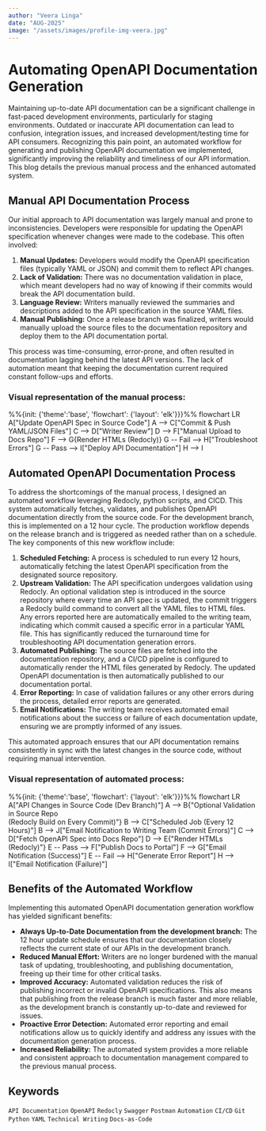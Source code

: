 ```yaml
---
author: "Veera Linga"
date: "AUG-2025"
image: "/assets/images/profile-img-veera.jpg"
---
```


# Automating OpenAPI Documentation Generation

Maintaining up-to-date API documentation can be a significant challenge in fast-paced development environments, particularly for staging environments. Outdated or inaccurate API documentation can lead to confusion, integration issues, and increased development/testing time for API consumers. Recognizing this pain point, an automated workflow for generating and publishing OpenAPI documentation we implemented, significantly improving the reliability and timeliness of our API information. This blog details the previous manual process and the enhanced automated system.

## Manual API Documentation Process

Our initial approach to API documentation was largely manual and prone to inconsistencies. Developers were responsible for updating the OpenAPI specification whenever changes were made to the codebase. This often involved:

1. **Manual Updates:** Developers would modify the OpenAPI specification files (typically YAML or JSON) and commit them to reflect API changes.  
2. **Lack of Validation:** There was no documentation validation in place, which meant developers had no way of knowing if their commits would break the API documentation build.  
3. **Language Review:** Writers manually reviewed the summaries and descriptions added to the API specification in the source YAML files.  
4. **Manual Publishing:** Once a release branch was finalized, writers would manually upload the source files to the documentation repository and deploy them to the API documentation portal.  

This process was time-consuming, error-prone, and often resulted in documentation lagging behind the latest API versions. The lack of automation meant that keeping the documentation current required constant follow-ups and efforts.

### Visual representation of the manual process:

<div class="mermaid">
%%{init: {'theme':'base', 'flowchart': {'layout': 'elk'}}}%%
flowchart LR
  A["Update OpenAPI Spec in Source Code"]
  A --> C["Commit & Push YAML/JSON Files"]
  C --> D["Writer Review"]
  D --> F["Manual Upload to Docs Repo"]
  F --> G{Render HTMLs (Redocly)}
  G -- Fail --> H["Troubleshoot Errors"]
  G -- Pass --> I["Deploy API Documentation"]
  H --> I
</div>

## Automated OpenAPI Documentation Process

To address the shortcomings of the manual process, I designed an automated workflow leveraging Redocly, python scripts, and CICD. This system automatically fetches, validates, and publishes OpenAPI documentation directly from the source code. For the development branch, this is implemented on a 12 hour cycle. The production workflow depends on the release branch and is triggered as needed rather than on a schedule. The key components of this new workflow include:

1. **Scheduled Fetching:** A process is scheduled to run every 12 hours, automatically fetching the latest OpenAPI specification from the designated source repository.  
2. **Upstream Validation:** The API specification undergoes validation using Redocly. An optional validation step is introduced in the source repository where every time an API spec is updated, the commit triggers a Redocly build command to convert all the YAML files to HTML files. Any errors reported here are automatically emailed to the writing team, indicating which commit caused a specific error in a particular YAML file. This has significantly reduced the turnaround time for troubleshooting API documentation generation errors.  
3. **Automated Publishing:** The source files are fetched into the documentation repository, and a CI/CD pipeline is configured to automatically render the HTML files generated by Redocly. The updated OpenAPI documentation is then automatically published to our documentation portal.  
4. **Error Reporting:** In case of validation failures or any other errors during the process, detailed error reports are generated.  
5. **Email Notifications:** The writing team receives automated email notifications about the success or failure of each documentation update, ensuring we are promptly informed of any issues.  

This automated approach ensures that our API documentation remains consistently in sync with the latest changes in the source code, without requiring manual intervention.

### Visual representation of automated process:

<div class="mermaid">
%%{init: {'theme':'base', 'flowchart': {'layout': 'elk'}}}%%
flowchart LR
  A["API Changes in Source Code (Dev Branch)"]
  A --> B{"Optional Validation in Source Repo</br>(Redocly Build on Every Commit)"}
  B --> C["Scheduled Job (Every 12 Hours)"]
  B --> J["Email Notification to Writing Team (Commit Errors)"]
  C --> D["Fetch OpenAPI Spec into Docs Repo"]
  D --> E{"Render HTMLs (Redocly)"}
  E -- Pass --> F["Publish Docs to Portal"]
  F --> G["Email Notification (Success)"]
  E -- Fail --> H["Generate Error Report"]
  H --> I["Email Notification (Failure)"]
</div>

## Benefits of the Automated Workflow

Implementing this automated OpenAPI documentation generation workflow has yielded significant benefits:

* **Always Up-to-Date Documentation from the development branch:** The 12 hour update schedule ensures that our documentation closely reflects the current state of our APIs in the development branch.  
* **Reduced Manual Effort:** Writers are no longer burdened with the manual task of updating, troubleshooting, and publishing documentation, freeing up their time for other critical tasks.  
* **Improved Accuracy:** Automated validation reduces the risk of publishing incorrect or invalid OpenAPI specifications. This also means that publishing from the release branch is much faster and more reliable, as the development branch is constantly up-to-date and reviewed for issues.  
* **Proactive Error Detection:** Automated error reporting and email notifications allow us to quickly identify and address any issues with the documentation generation process.  
* **Increased Reliability:** The automated system provides a more reliable and consistent approach to documentation management compared to the previous manual process.  

## Keywords

`API Documentation` `OpenAPI` `Redocly` `Swagger` `Postman` `Automation` `CI/CD` `Git` `Python` `YAML` `Technical Writing` `Docs-as-Code`
